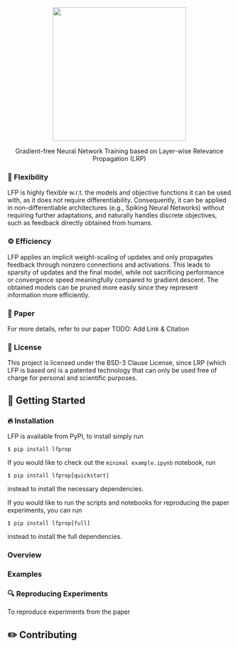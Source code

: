 <div align="center">
  <img src="docs/source/_static/lfp_logo.png" width="300"/>
  <p>Gradient-free Neural Network Training based on Layer-wise Relevance Propagation (LRP)</p>
</div>

### :octopus: Flexibility
LFP is highly flexible w.r.t. the models and objective functions it can be used with, as it does not require differentiability. 
Consequently, it can be applied in non-differentiable architectures (e.g., Spiking Neural Networks) without requiring further adaptations, 
and naturally handles discrete objectives, such as feedback directly obtained from humans.

### :gear: Efficiency
LFP applies an implicit weight-scaling of updates and only propagates feedback through nonzero connections and activations. This leads to sparsity of updates and the final model, while not sacrificing performance or convergence speed meaningfully compared to gradient descent. The obtained models can be pruned more easily since they represent information more efficiently.

### :open_book: Paper
For more details, refer to our paper 
TODO: Add Link & Citation

### :scroll: License
This project is licensed under the BSD-3 Clause License, since LRP (which LFP is based on) is a patented technology that can only be used free of charge for personal and scientific purposes.

## :rocket: Getting Started


### :fire: Installation

LFP is available from PyPI, to install simply run

```shell
$ pip install lfprop
```

If you would like to check out the ```minimal example.ipynb``` notebook, run 

```shell
$ pip install lfprop[quickstart]
```

instead to install the necessary dependencies.

If you would like to run the scripts and notebooks for reproducing the paper experiments, you can run

```shell
$ pip install lfprop[full]
```

instead to install the full dependencies.

### Overview



### Examples


### :mag: Reproducing Experiments

To reproduce experiments from the paper


## :pencil2: Contributing
